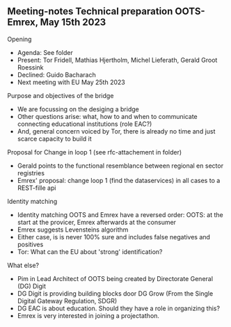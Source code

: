 ## Meeting-notes			Technical preparation OOTS-Emrex, May  15th 2023

Opening 
* Agenda:  See folder
* Present:  Tor Fridell, Mathias Hjertholm, Michel Lieferath, Gerald Groot Roessink
* Declined: Guido Bacharach
*	Next meeting with EU May 25th 2023 

Purpose and objectives of the bridge
* We are focussing on the desiging a bridge
* Other questions arise: what, how to and when to communicate connecting educational institutions (role EAC?)
* And, general concern voiced by Tor, there is already no time and just scarce capacity to build it  

Proposal for Change in loop 1 (see rfc-attachement in folder)
* Gerald points to the functional resemblance between regional en sector registries
* Emrex' proposal: change loop 1 (find the dataservices) in all cases to a REST-fille api

Identity matching
* Identity matching OOTS and Emrex have a reversed order:  OOTS: at the start at the provicer,  Emrex afterwards at the consumer
* Emrex suggests Levensteins algorithm
* Either case, is is never 100% sure and includes false negatives and positives
* Tor:  What can the EU about 'strong'  identification?

What else?
*  Pim in Lead Architect of OOTS being created by Directorate General (DG) Digit
*  DG Digit is providing building blocks door DG Grow (From the Single Digital Gateway Regulation, SDGR) 
*  DG EAC is about education. Should they have a role in organizing this?
*  Emrex is very interested in joining a projectathon.
